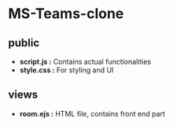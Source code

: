 # MS-Teams-clone

## public 
- **script.js :**
Contains actual functionalities
- **style.css :**
For styling and UI 

## views 
- **room.ejs :**
HTML file, contains front end part
